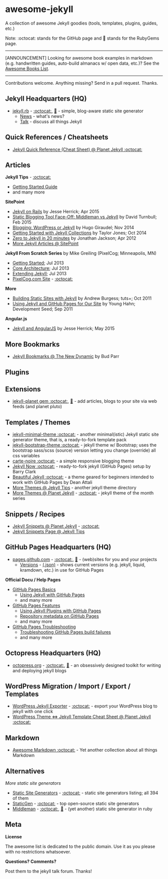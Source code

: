 # awesome-jekyll

A collection of awesome Jekyll goodies (tools, templates, plugins, guides, etc.)

Note: :octocat: stands for the GitHub page and :gem: stands for the RubyGems page.

---

[ANNOUNCEMENT] Looking for awesome book examples in markdown (e.g. handwritten guides, auto-build almanacs w/ open data, etc.)? See the [Awesome Books List](https://github.com/writekit/awesome-books). 

---

Contributions welcome. Anything missing? Send in a pull request. Thanks.



## Jekyll Headquarters (HQ)

- [jekyll.rb](http://jekyllrb.com) - [:octocat:](https://github.com/jekyll), [:gem:](https://rubygems.org/gems/jekyll) - simple, blog-aware static site generator
   - [News](http://jekyllrb.com/news) - what's news?
   - [Talk](https://talk.jekyllrb.com) - discuss all things Jekyll

## Quick References / Cheatsheets

- [Jekyll Quick Reference (Cheat Sheet) @ Planet Jekyll :octocat:](https://github.com/planetjekyll/quickrefs/blob/master/JEKYLL.md)

## Articles

**Jekyll Tips** - [:octocat:](https://github.com/CloudCannon/Jekyll-Tips)

- [Getting Started Guide](http://jekyll.tips)
- and many more

**SitePoint**

- [Jekyll on Rails](http://www.sitepoint.com/jekyll-rails/) by Jesse Herrick; Apr 2015
- [Static Blogging Tool Face-Off: Middleman vs Jekyll](http://www.sitepoint.com/static-blogging-g-face-middleman-vs-jekyll/) by David Turnbull; Feb 2015
- [Blogging: WordPress or Jekyll](http://www.sitepoint.com/blogging-wordpress-or-jekyll/) by Hugo Giraudel; Nov 2014
- [Getting Started with Jekyll Collections](http://www.sitepoint.com/getting-started-jekyll-collections/) by Taylor Jones; Oct 2014
- [Zero to Jekyll in 20 minutes](http://www.sitepoint.com/zero-to-jekyll-in-20-minutes/) by Jonathan Jackson; Apr 2012
- [More Jekyll Articles @ SitePoint](http://www.sitepoint.com/tag/jekyll)

**Jekyll From Scratch Series** by Mike Greiling (PixelCog; Minneapolis, MN)

- [Getting Started](http://pixelcog.com/blog/2013/jekyll-from-scratch-introduction/); Jul 2013
- [Core Architecture](http://pixelcog.com/blog/2013/jekyll-from-scratch-core-architecture/); Jul 2013 
- [Extending Jekyll](http://pixelcog.com/blog/2013/jekyll-from-scratch-extending-jekyll/); Jul 2013
- [PixelCog.com Site](http://pixelcog.com) - [:octocat:](https://github.com/pixelcog/pixelcog.github.io)

**More**

- [Building Static Sites with Jekyll](http://code.tutsplus.com/articles/building-static-sites-with-jekyll--net-22211)  by Andrew Burgess; tuts+; Oct 2011
- [Using Jekyll and GitHub Pages for Our Site](http://www.developmentseed.org/blog/2011/09/09/jekyll-github-pages/) by Young Hahn; Development Seed; Sep 2011

**Angular.js**

- [Jekyll and AngularJS](https://jesse.codes/blog/Jekyll-Angular) by Jesse Herrick; May 2015


## More Bookmarks

- [Jekyll Bookmarks @ The New Dynamic](http://www.thenewdynamic.org/tool/jekyll/) by Bud Parr

## Plugins

## Extensions

- [jekyll-planet gem :octocat:](https://github.com/feedreader/jekyll-planet), [:gem:](https://rubygems.org/gems/jekyll-planet) - add articles, blogs to your site via web feeds (and planet pluto) 


## Templates / Themes

- [jekyll-minimal-theme :octocat:](https://github.com/planetjekyll/jekyll-minimal-theme) - another minimal(istic) Jekyll static site generator theme, that is, a ready-to-fork template pack
- [jekyll-bootstrap-theme :octocat:](https://github.com/planetjekyll/jekyll-bootstrap-theme) - jekyll theme w/ Bootstrap; uses the bootstrap sass/scss (source) version letting you change (override) all css variables
- [carte-noire :octocat:](https://github.com/jacobtomlinson/carte-noire) - a simple responsive blogging theme 
- [Jekyll Now :octocat:](https://github.com/barryclark/jekyll-now) - ready-to-fork jekyll (GitHub Pages) setup by Barry Clark
- [Beautiful Jekyll :octocat:](https://github.com/daattali/beautiful-jekyll) - a theme geared for beginners intended to work with GitHub Pages by Dean Attali
- [More Themes @ Jekyll Tips](http://jekyll.tips/templates) - another jekyll theme directory
- [More Themes @ Planet Jekyll](http://planetjekyll.github.io/themes) - [:octocat:](https://github.com/planetjekyll/themes) - jekyll theme of the month series

## Snippets / Recipes

- [Jekyll Snippets @ Planet Jekyll](http://planetjekyll.github.io/snippets) - [:octocat:](https://github.com/planetjekyll/snippets)
- [Jekyll Snippets Page @ Jekyll Tips](http://jekyll.tips/tutorials/snippets)


## GitHub Pages Headquarters (HQ)

- [pages.github.com](https://pages.github.com) - [:octocat:](https://github.com/github/pages-gem), [:gem:](https://rubygems.org/gems/github-pages) -  (web)sites for you and your projects
    - [Versions](https://pages.github.com/versions) - [(.json)](https://pages.github.com/versions.json) - shows current versions (e.g. jekyll, liquid, kramdown, etc.) in use for GitHub Pages

**Official Docu / Help Pages**

- [GitHub Pages Basics](https://help.github.com/categories/github-pages-basics)
    - [Using Jekyll with GitHub Pages](https://help.github.com/articles/using-jekyll-with-pages)
    - and many more
- [GitHub Pages Features](https://help.github.com/categories/github-pages-features)
    - [Using Jekyll Plugins with GitHub Pages](https://help.github.com/articles/using-jekyll-plugins-with-github-pages)
    - [Repository metadata on GitHub Pages](https://help.github.com/articles/repository-metadata-on-github-pages)
    - and many more
- [GitHub Pages Troubleshooting](https://help.github.com/categories/github-pages-troubleshooting)
    - [Troubleshooting GitHub Pages build failures](https://help.github.com/articles/troubleshooting-github-pages-build-failures)
    - and many more


## Octopress Headquarters (HQ)

- [octopress.org](http://octopress.org) - [:octocat:](https://github.com/octopress), [:gem:](https://rubygems.org/gems/octopress) - an obsessively designed toolkit for writing and deploying jekyll blogs


## WordPress Migration / Import / Export / Templates

- [WordPress Jekyll Exporter](https://wordpress.org/plugins/jekyll-exporter) - [:octocat:](https://github.com/benbalter/wordpress-to-jekyll-exporter) - export your WordPress blog to jekyll with one click
- [WordPress Theme <=> Jekyll Template Cheat Sheet @ Planet Jekyll :octocat:](https://github.com/planetjekyll/quickrefs/blob/master/WORDPRESS.md)


## Markdown

- [Awesome Markdown :octocat:](https://github.com/writekit/awesome-markdown) - Yet another collection about all things Markdown

## Alternatives

_More static site generators_

- [Static Site Generators](https://staticsitegenerators.net) - [:octocat:](https://github.com/bevry/staticsitegenerators) - static site generators listing; all 394 of them
- [StaticGen](https://www.staticgen.com) - [:octocat:](https://github.com/netlify/staticgen) - top open-source static site generators
- [Middleman](https://middlemanapp.com) - [:octocat:](https://github.com/middleman), [:gem:](https://rubygems.org/gems/middleman) - (yet another) static site generator in ruby


## Meta

**License**

The awesome list is dedicated to the public domain. Use it as you please with no restrictions whatsoever.

**Questions? Comments?**

Post them to the jekyll talk forum. Thanks!
